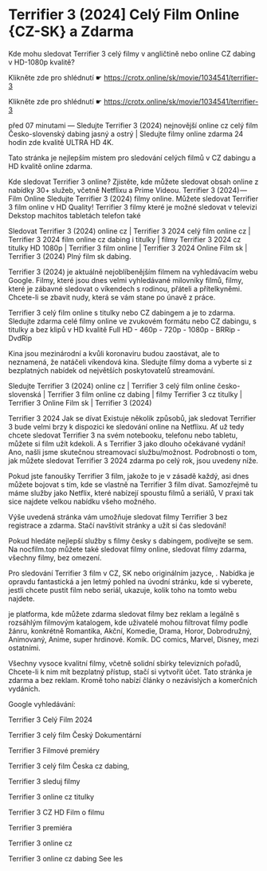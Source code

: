 # Terrifier 3 (2024] Celý Film Online {CZ-SK} a Zdarma


Kde mohu sledovat Terrifier 3 celý filmy v angličtině nebo online CZ dabing v HD-1080p kvalitě?

 

 

 

Klikněte zde pro shlédnutí ☛ https://crotx.online/sk/movie/1034541/terrifier-3

Klikněte zde pro shlédnutí ☛ https://crotx.online/sk/movie/1034541/terrifier-3

 

 

 

před 07 minutami — Sledujte Terrifier 3 (2024) nejnovější online cz celý film Česko-slovenský dabing jasný a ostrý | Sledujte filmy online zdarma 24 hodin zde kvalitě ULTRA HD 4K.


Tato stránka je nejlepším místem pro sledování celých filmů v CZ dabingu a HD kvalitě online zdarma.


Kde sledovat Terrifier 3 online? Zjistěte, kde můžete sledovat obsah online z nabídky 30+ služeb, včetně Netflixu a Prime Videou. Terrifier 3 (2024) — Film Online Sledujte Terrifier 3 (2024) filmy online. Můžete sledovat Terrifier 3 film online v HD Quality! Terrifier 3 filmy které je možné sledovat v televizi Dekstop machitos tabletách telefon také


Sledovat Terrifier 3 (2024) online cz | Terrifier 3 2024 celý film online cz | Terrifier 3 2024 film online cz dabing i titulky | filmy Terrifier 3 2024 cz titulky HD 1080p | Terrifier 3 film online | Terrifier 3 2024 Online Film sk | Terrifier 3 (2024) Plný film sk dabing.


Terrifier 3 (2024) je aktuálně nejoblíbenějším filmem na vyhledávacím webu Google. Filmy, které jsou dnes velmi vyhledávané milovníky filmů, filmy, které je zábavné sledovat o víkendech s rodinou, přáteli a přítelkyněmi. Chcete-li se zbavit nudy, která se vám stane po únavě z práce.


Terrifier 3 celý film online s titulky nebo CZ dabingem a je to zdarma. Sledujte zdarma celé filmy online ve zvukovém formátu nebo CZ dabingu, s titulky a bez klipů v HD kvalitě Full HD - 460p - 720p - 1080p - BRRip - DvdRip


Kina jsou mezinárodní a kvůli koronaviru budou zaostávat, ale to neznamená, že natáčeli víkendová kina. Sledujte filmy doma a vyberte si z bezplatných nabídek od největších poskytovatelů streamování.


Sledujte Terrifier 3 (2024) online cz | Terrifier 3 celý film online česko-slovenská | Terrifier 3 film online cz dabing | filmy Terrifier 3 cz titulky | Terrifier 3 Online Film sk | Terrifier 3 (2024)


Terrifier 3 2024 Jak se dívat Existuje několik způsobů, jak sledovat Terrifier 3 bude velmi brzy k dispozici ke sledování online na Netflixu. Ať už tedy chcete sledovat Terrifier 3 na svém notebooku, telefonu nebo tabletu, můžete si film užít kdekoli. A s Terrifier 3 jako dlouho očekávané vydání! Ano, našli jsme skutečnou streamovací službu/možnost. Podrobnosti o tom, jak můžete sledovat Terrifier 3 2024 zdarma po celý rok, jsou uvedeny níže.

Pokud jste fanoušky Terrifier 3 film, jakože to je v zásadě každý, asi dnes můžete bojovat s tím, kde se vlastně na Terrifier 3 film dívat. Samozřejmě tu máme služby jako Netflix, které nabízejí spoustu filmů a seriálů, V praxi tak sice najdete velkou nabídku všeho možného.


Výše uvedená stránka vám umožňuje sledovat filmy Terrifier 3 bez registrace a zdarma. Stačí navštívit stránky a užít si čas sledování!


Pokud hledáte nejlepší služby s filmy česky s dabingem, podívejte se sem. Na nocfilm.top můžete také sledovat filmy online, sledovat filmy zdarma, všechny filmy, bez omezení.


Pro sledování Terrifier 3 film v CZ, SK nebo originálním jazyce, . Nabídka je opravdu fantastická a jen letmý pohled na úvodní stránku, kde si vyberete, jestli chcete pustit film nebo seriál, ukazuje, kolik toho na tomto webu najdete.


je platforma, kde můžete zdarma sledovat filmy bez reklam a legálně s rozsáhlým filmovým katalogem, kde uživatelé mohou filtrovat filmy podle žánru, konkrétně Romantika, Akční, Komedie, Drama, Horor, Dobrodružný, Animovaný, Anime, super hrdinové. Komik. DC comics, Marvel, Disney, mezi ostatními.


Všechny vysoce kvalitní filmy, včetně solidní sbírky televizních pořadů, Chcete-li k nim mít bezplatný přístup, stačí si vytvořit účet. Tato stránka je zdarma a bez reklam. Kromě toho nabízí články o nezávislých a komerčních vydáních.


Google vyhledávání:

Terrifier 3 Celý Film 2024

Terrifier 3 celý film Český Dokumentární

Terrifier 3 Filmové premiéry

Terrifier 3 celý film Česka cz dabing,

Terrifier 3 sleduj filmy

Terrifier 3 online cz titulky

Terrifier 3 CZ HD Film o filmu

Terrifier 3 premiéra

Terrifier 3 online cz

Terrifier 3 online cz dabing See les
